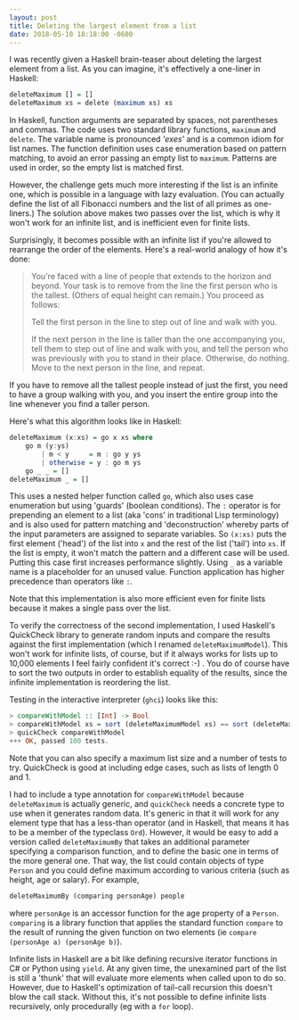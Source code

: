 ```yaml
---
layout: post
title: Deleting the largest element from a list
date: 2018-05-10 18:18:00 -0600
---
```

I was recently given a Haskell brain-teaser about deleting the largest element from a list. As you can imagine, it's effectively a one-liner in Haskell:

```haskell
deleteMaximum [] = []
deleteMaximum xs = delete (maximum xs) xs
```

In Haskell, function arguments are separated by spaces, not parentheses and commas. The code uses two standard library functions, `maximum` and `delete`. The variable name is pronounced *'exes'* and is a common idiom for list names. The function definition uses case enumeration based on pattern matching, to avoid an error passing an empty list to `maximum`. Patterns are used in order, so the empty list is matched first.

However, the challenge gets much more interesting if the list is an infinite one, which is possible in a language with lazy evaluation. (You can actually define the list of all Fibonacci numbers and the list of all primes as one-liners.) The solution above makes two passes over the list, which is why it won't work for an infinite list, and is inefficient even for finite lists.

Surprisingly, it becomes possible with an infinite list if you're allowed to rearrange the order of the elements. Here's a real-world analogy of how it's done:

> You're faced with a line of people that extends to the horizon and beyond. Your task is to remove from the line the first person who is the tallest. (Others of equal height can remain.) You proceed as follows:
>
> Tell the first person in the line to step out of line and walk with you.
>
> If the next person in the line is taller than the one accompanying you, tell them to step out of line and walk with you, and tell the person who was previously with you to stand in their place. Otherwise, do nothing. Move to the next person in the line, and repeat.

If you have to remove all the tallest people instead of just the first, you need to have a group walking with you, and you insert the entire group into the line whenever you find a taller person.

Here's what this algorithm looks like in Haskell:

```haskell
deleteMaximum (x:xs) = go x xs where
    go m (y:ys)
        | m < y     = m : go y ys
        | otherwise = y : go m ys
    go _ _ = []
deleteMaximum _ = []
```

This uses a nested helper function called `go`, which also uses case enumeration but using 'guards' (boolean conditions). The `:` operator is for prepending an element to a list (aka 'cons' in traditional Lisp terminology) and is also used for pattern matching and 'deconstruction' whereby parts of the input parameters are assigned to separate variables. So `(x:xs)` puts the first element ('head') of the list into `x` and the rest of the list ('tail') into `xs`. If the list is empty, it won't match the pattern and a different case will be used. Putting this case first increases performance slightly. Using `_` as a variable name is a placeholder for an unused value. Function application has higher precedence than operators like `:`.

Note that this implementation is also more efficient even for finite lists because it makes a single pass over the list.

To verify the correctness of the second implementation, I used Haskell's QuickCheck library to generate random inputs and compare the results against the first implementation (which I renamed `deleteMaximumModel`). This won't work for infinite lists, of course, but if it always works for lists up to 10,000 elements I feel fairly confident it's correct :-) . You do of course have to sort the two outputs in order to establish equality of the results, since the infinite implementation is reordering the list.

Testing in the interactive interpreter (`ghci`) looks like this:

```haskell
> compareWithModel :: [Int] -> Bool
> compareWithModel xs = sort (deleteMaximumModel xs) == sort (deleteMaximum xs)
> quickCheck compareWithModel
+++ OK, passed 100 tests.
```

Note that you can also specify a maximum list size and a number of tests to try. QuickCheck is good at including edge cases, such as lists of length 0 and 1.

I had to include a type annotation for `compareWithModel` because `deleteMaximum` is actually generic, and `quickCheck` needs a concrete type to use when it generates random data. It's generic in that it will work for any element type that has a less-than operator (and in Haskell, that means it has to be a member of the typeclass `Ord`). However, it would be easy to add a version called `deleteMaximumBy` that takes an additional parameter specifying a comparison function, and to define the basic one in terms of the more general one. That way, the list could contain objects of type `Person` and you could define maximum according to various criteria (such as height, age or salary). For example,

```haskell
deleteMaximumBy (comparing personAge) people
```

where `personAge` is an accessor function for the age property of a `Person`. `comparing` is a library function that applies the standard function `compare` to the result of running the given function on two elements (ie `compare (personAge a) (personAge b)`).

Infinite lists in Haskell are a bit like defining recursive iterator functions in C# or Python using `yield`. At any given time, the unexamined part of the list is still a 'thunk' that will evaluate more elements when called upon to do so. However, due to Haskell's optimization of tail-call recursion this doesn't blow the call stack. Without this, it's not possible to define infinite lists recursively, only procedurally (eg with a `for` loop).
